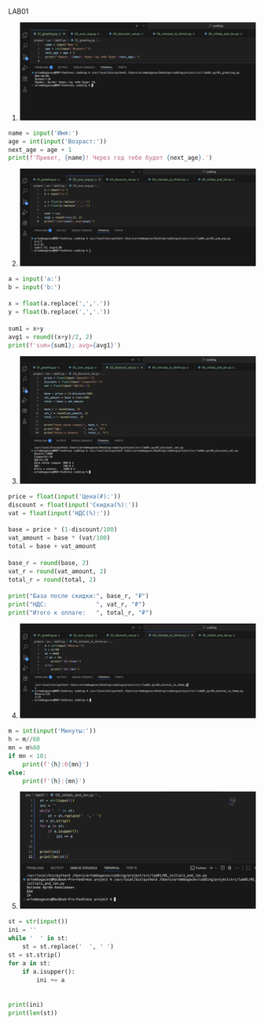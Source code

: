 LAB01

1. ![Картинка1](./images/Lab01.Код%20работы%20номера%201.png)
```python
name = input('Имя:')
age = int(input('Возраст:'))
next_age = age + 1
print(f'Привет, {name}! Через год тебе будет {next_age}.')
```
2. ![Картинка2](./images/Lab01.Код%20работы%20номера%202.png)
```python
a = input('a:')
b = input('b:')

x = float(a.replace(',','.'))
y = float(b.replace(',','.'))

sum1 = x+y
avg1 = round((x+y)/2, 2)
print(f'sum={sum1}; avg={avg1}')
```
3. ![Картинка3](./images/Lab01.Код%20работы%20номера%203.png)
```python
price = float(input('Цена(₽):'))
discount = float(input('Скидка(%):'))
vat = float(input('НДС(%):'))

base = price * (1-discount/100)
vat_amount = base * (vat/100)
total = base + vat_amount

base_r = round(base, 2)
vat_r = round(vat_amount, 2)
total_r = round(total, 2)

print("База после скидки:", base_r, "₽")
print("НДС:              ", vat_r, "₽")
print("Итого к оплате:   ", total_r, "₽")
```
4. ![Картинка4](./images/Lab01.Код%20работы%20номера%204.png)
```python
m = int(input('Минуты:'))
h = m//60
mn = m%60
if mn < 10:
    print(f'{h}:0{mn}')
else:
    print(f'{h}:{mn}')
```
5. ![Картинка5](./images/Lab01.Код%20работы%20номера%205.png)
```python
st = str(input()) 
ini = '' 
while '  ' in st: 
    st = st.replace('  ', ' ') 
st = st.strip() 
for a in st: 
    if a.isupper(): 
        ini += a 
 
 
print(ini) 
print(len(st))
```
